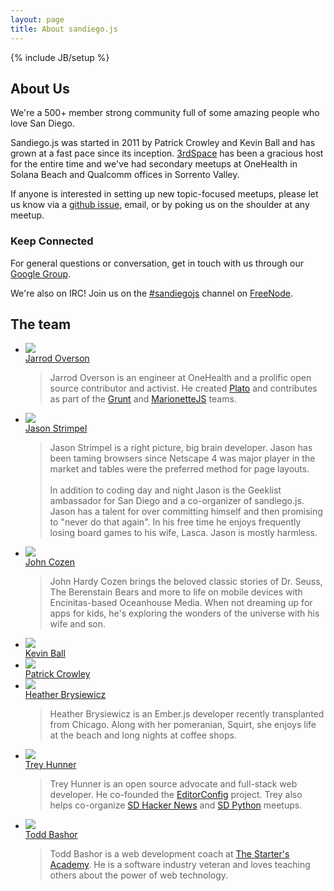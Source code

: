 ```yaml
---
layout: page
title: About sandiego.js
---
```

{% include JB/setup %}

## About Us

We're a 500+ member strong community full of some amazing people who love San Diego.

Sandiego.js was started in 2011 by Patrick Crowley and Kevin Ball and has grown at a
fast pace since its inception. [3rdSpace][] has been a gracious host for the entire time and
we've had secondary meetups at OneHealth in Solana Beach and Qualcomm offices in Sorrento Valley.

If anyone is interested in setting up new topic-focused meetups, please let us know via a [github issue][issues], email,
or by poking us on the shoulder at any meetup.

### Keep Connected

For general questions or conversation, get in touch with us through our [Google Group](https://groups.google.com/forum/#!forum/sandiegojs).

We're also on IRC!  Join us on the <a href="irc://irc.freenode.net/sandiegojs">#sandiegojs</a> channel on <a href="https://webchat.freenode.net/">FreeNode</a>.

## The team

<ul class="unstyled team-list">
  <li class="row">
    <div class="span3 pagination-centered">
      <a href="mailto:jsoverson@gmail.com"><img src="http://www.gravatar.com/avatar/74be2e435d69a5827de7b5d33e7b343d" class="avatar avatar-small"></a><br>
      <a href="mailto:jsoverson@gmail.com">Jarrod Overson</a>
    </div>
    <div class="span9">
      <blockquote>
      Jarrod Overson is an engineer at OneHealth and a prolific open source contributor and activist.
      He created <a href="http://github.com/jsoverson/plato">Plato</a>
      and contributes as part of the <a href="http://gruntjs.com">Grunt</a> and <a href="http://marionettejs.com/">MarionetteJS</a> teams.
      </blockquote>
    </div>
  </li>
  <li class="row">
    <div class="span3 pagination-centered">
      <img src="http://www.gravatar.com/avatar/6bdfb79d08504f6f90ea2716fae9231c" class="avatar avatar-small"><br>
      <a href="mailto:jstrimpel@gmail.com">Jason Strimpel</a>
    </div>
    <div class="span9">
      <blockquote>
      Jason Strimpel is a right picture, big brain developer. Jason has been taming browsers since Netscape 4 was major player in the market and tables were the preferred method for page layouts.
      <br><br>
      In addition to coding day and night Jason is the Geeklist ambassador for San Diego and a co-organizer of sandiego.js. Jason has a talent for over committing himself and then promising to "never do that again".
      In his free time he enjoys frequently losing board games to his wife, Lasca. Jason is mostly harmless.
      </blockquote>
    </div>
  </li>
  <li class="row">
    <div class="span3 pagination-centered">
      <img src="http://www.gravatar.com/avatar/cc7dc3aa0a1058b3ffb4d2e9c9881ace" class="avatar avatar-small"><br>
      <a href="mailto:johncozen@gmail.com">John Cozen</a>
    </div>
    <div class="span9">
      <blockquote>
      John Hardy Cozen brings the beloved classic stories of Dr. Seuss, The Berenstain Bears and more to
      life on mobile devices with Encinitas-based Oceanhouse Media. When not dreaming up for apps for kids,
      he's exploring the wonders of the universe with his wife and son.
      </blockquote>
    </div>
  </li>
  <li class="row">
    <div class="span3 pagination-centered">
      <img src="{{ASSET_PATH}}/img/kevin_ball_avatar.jpeg" class="avatar avatar-small"><br>
      <a href="mailto:kmball11@gmail.com">Kevin Ball</a>
    </div>
  </li>
  <li class="row">
    <div class="span3 pagination-centered">
      <img src="http://www.gravatar.com/avatar/6e2dbee8af46ad50428dc106b9a10096" class="avatar avatar-small"><br>
      <a href="mailto:patrick@mokolabs.com">Patrick Crowley</a>
    </div>
  </li>
  <li class="row">
    <div class="span3 pagination-centered">
      <img src="http://www.gravatar.com/avatar/c1ab1a8a3169311b0062176c2814feff" class="avatar avatar-small"><br>
      <a href="mailto:h.a.brysiewicz@gmail.com">Heather Brysiewicz</a>
    </div>
    <div class="span9">
      <blockquote>
      Heather Brysiewicz is an Ember.js developer recently transplanted
      from Chicago. Along with her pomeranian, Squirt, she enjoys life at the
      beach and long nights at coffee shops.
      </blockquote>
    </div>
  </li>
  <li class="row">
    <div class="span3 pagination-centered">
      <img src="http://www.gravatar.com/avatar/945d10168a7817c64276c164a57fa8de" class="avatar avatar-small"><br>
      <a href="http://treyhunner.com/about/">Trey Hunner</a>
    </div>
    <div class="span9">
      <blockquote>
      Trey Hunner is an open source advocate and full-stack web developer.  He co-founded the <a href="http://editorconfig.org">EditorConfig</a> project.  Trey also helps co-organize <a href="http://sdhn.org/">SD Hacker News</a> and <a href="http://pythonsd.org/">SD Python</a> meetups.
      </blockquote>
    </div>
  </li>
  <li class="row">
      <div class="span3 pagination-centered">
        <img src="http://www.gravatar.com/avatar/70c1eefc52f496a3710661c2d87c2b19.png" class="avatar avatar-small"><br>
        <a href="mailto:todd@thestartersacademy.com">Todd Bashor</a>
      </div>
      <div class="span9">
        <blockquote>
        Todd Bashor is a web development coach at <a href="http://thestartersacademy.com">The Starter's Academy</a>. He is a software industry veteran and loves teaching others about the power of web technology.  
        </blockquote>
      </div>
    </li>
</ul>



[Kevin]: mailto:kmball11@gmail.com
[Jarrod]: mailto:jsoverson@gmail.com
[meetup]: http://www.meetup.com/sandiegojs/ "Meetup.com page"
[sandiegojs.github.com]: https://github.com/sandiegojs/sandiegojs.github.com "Sandiego.js Github site"
[issues]: https://github.com/sandiegojs/sandiegojs.github.com/issues "Sandiego.js issue tracker"
[3rdspace]: http://3rdspace.co/ "3rdSpace"

